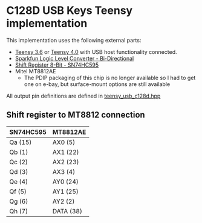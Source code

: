 # C128D USB Keys Teensy implementation

This implementation uses the following external parts:
  * [Teensy 3.6](https://www.pjrc.com/store/teensy36.html) or [Teensy 4.0](https://www.pjrc.com/store/teensy40.html) with USB host functionality connected.
  * [Sparkfun Logic Level Converter - Bi-Directional](https://www.sparkfun.com/products/12009)
  * [Shift Register 8-Bit - SN74HC595](https://www.sparkfun.com/products/13699)
  * Mitel MT8812AE
    * The PDIP packaging of this chip is no longer available so I had to get one on e-bay, but surface-mount options are still available

All output pin definitions are defined in [teensy_usb_c128d.hpp](./teensy_usb_c128d.hpp#L22-L35)


## Shift register to MT8812 connection

| SN74HC595 | MT8812AE  |
| --------- | --------- |
| Qa (15)   | AX0 (5)   |
| Qb (1)    | AX1 (22)  |
| Qc (2)    | AX2 (23)  |
| Qd (3)    | AX3 (4)   |
| Qe (4)    | AY0 (24)  |
| Qf (5)    | AY1 (25)  |
| Qg (6)    | AY2 (2)   |
| Qh (7)    | DATA (38) |